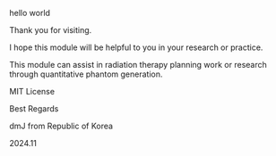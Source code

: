 hello world

Thank you for visiting. 

I hope this module will be helpful to you in your research or practice.

This module can assist in radiation therapy planning work or research through quantitative phantom generation.


MIT License

Best Regards

dmJ from Republic of Korea

2024.11
